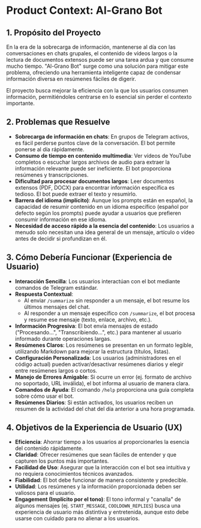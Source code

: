 # Product Context: Al-Grano Bot

## 1. Propósito del Proyecto

En la era de la sobrecarga de información, mantenerse al día con las conversaciones en chats grupales, el contenido de vídeos largos o la lectura de documentos extensos puede ser una tarea ardua y que consume mucho tiempo. "Al-Grano Bot" surge como una solución para mitigar este problema, ofreciendo una herramienta inteligente capaz de condensar información diversa en resúmenes fáciles de digerir.

El proyecto busca mejorar la eficiencia con la que los usuarios consumen información, permitiéndoles centrarse en lo esencial sin perder el contexto importante.

## 2. Problemas que Resuelve

- **Sobrecarga de información en chats**: En grupos de Telegram activos, es fácil perderse puntos clave de la conversación. El bot permite ponerse al día rápidamente.
- **Consumo de tiempo en contenido multimedia**: Ver vídeos de YouTube completos o escuchar largos archivos de audio para extraer la información relevante puede ser ineficiente. El bot proporciona resúmenes y transcripciones.
- **Dificultad para procesar documentos largos**: Leer documentos extensos (PDF, DOCX) para encontrar información específica es tedioso. El bot puede extraer el texto y resumirlo.
- **Barrera del idioma (implícito)**: Aunque los prompts están en español, la capacidad de resumir contenido en un idioma específico (español por defecto según los prompts) puede ayudar a usuarios que prefieren consumir información en ese idioma.
- **Necesidad de acceso rápido a la esencia del contenido**: Los usuarios a menudo solo necesitan una idea general de un mensaje, artículo o vídeo antes de decidir si profundizan en él.

## 3. Cómo Debería Funcionar (Experiencia de Usuario)

- **Interacción Sencilla**: Los usuarios interactúan con el bot mediante comandos de Telegram estándar.
- **Respuesta Contextual**:
  - Al enviar `/summarize` sin responder a un mensaje, el bot resume los últimos mensajes del chat.
  - Al responder a un mensaje específico con `/summarize`, el bot procesa y resume ese mensaje (texto, enlace, archivo, etc.).
- **Información Progresiva**: El bot envía mensajes de estado ("Procesando...", "Transcribiendo...", etc.) para mantener al usuario informado durante operaciones largas.
- **Resúmenes Claros**: Los resúmenes se presentan en un formato legible, utilizando Markdown para mejorar la estructura (títulos, listas).
- **Configuración Personalizada**: Los usuarios (administradores en el código actual) pueden activar/desactivar resúmenes diarios y elegir entre resúmenes largos o cortos.
- **Manejo de Errores Amigable**: Si ocurre un error (ej. formato de archivo no soportado, URL inválida), el bot informa al usuario de manera clara.
- **Comandos de Ayuda**: El comando `/help` proporciona una guía completa sobre cómo usar el bot.
- **Resúmenes Diarios**: Si están activados, los usuarios reciben un resumen de la actividad del chat del día anterior a una hora programada.

## 4. Objetivos de la Experiencia de Usuario (UX)

- **Eficiencia**: Ahorrar tiempo a los usuarios al proporcionarles la esencia del contenido rápidamente.
- **Claridad**: Ofrecer resúmenes que sean fáciles de entender y que capturen los puntos más importantes.
- **Facilidad de Uso**: Asegurar que la interacción con el bot sea intuitiva y no requiera conocimientos técnicos avanzados.
- **Fiabilidad**: El bot debe funcionar de manera consistente y predecible.
- **Utilidad**: Los resúmenes y la información proporcionada deben ser valiosos para el usuario.
- **Engagement (Implícito por el tono)**: El tono informal y "canalla" de algunos mensajes (ej. `START_MESSAGE`, `COOLDOWN_REPLIES`) busca una experiencia de usuario más distintiva y entretenida, aunque esto debe usarse con cuidado para no alienar a los usuarios.
